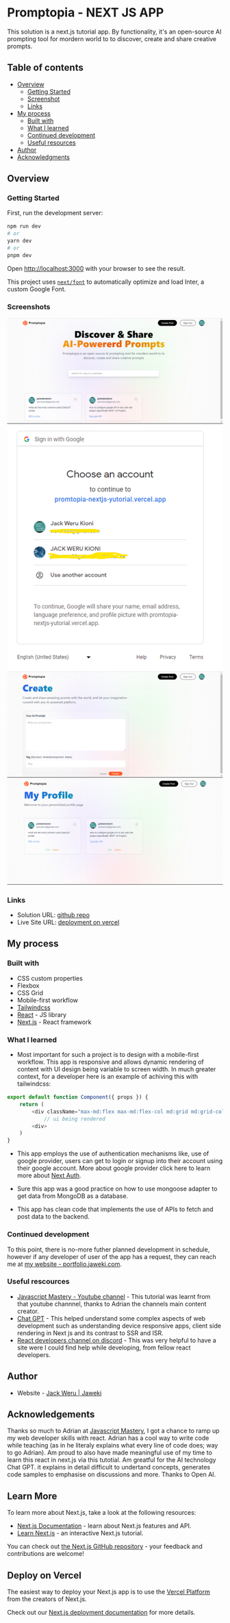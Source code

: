 # Promptopia - NEXT JS APP

This solution is a next.js tutorial app. By functionality, it's an open-source AI prompting tool for mordern world to to discover, create and share creative prompts.

## Table of contents

- [Overview](#overview)
  - [Getting Started](#getting-started)
  - [Screenshot](#screenshot)
  - [Links](#links)
- [My process](#my-process)
  - [Built with](#built-with)
  - [What I learned](#what-i-learned)
  - [Continued development](#continued-development)
  - [Useful resources](#useful-resources)
- [Author](#author)
- [Acknowledgments](#acknowledgments)

## Overview

### Getting Started

First, run the development server:

```bash
npm run dev
# or
yarn dev
# or
pnpm dev
```

Open [http://localhost:3000](http://localhost:3000) with your browser to see the result.

This project uses [`next/font`](https://nextjs.org/docs/basic-features/font-optimization) to automatically optimize and load Inter, a custom Google Font.

### Screenshots

![homepage](./public/screenshots/Screenshot-1.png)
![next auth intergrated with - google provider](./public/screenshots/Screenshot-2.png)
![creating a new prompt](./public/screenshots/Screenshot-3.png)
![viewing profile logs](./public/screenshots/Screenshot-4.png)

### Links

- Solution URL: [github repo](https://github.com/Jaweki/promtopia-nextjs_tutorial)
- Live Site URL: [deployment on vercel](https://promtopia-nextjs-yutorial.vercel.app/)

## My process

### Built with

- CSS custom properties
- Flexbox
- CSS Grid
- Mobile-first workflow
- [Tailwindcss](https://tailwindcss.com/)
- [React](https://reactjs.org/) - JS library
- [Next.js](https://nextjs.org/) - React framework

### What I learned

- Most important for such a project is to design with a mobile-first workflow. This app is responsive and allows dynamic rendering of content with UI design being variable to screen width.
  In much greater context, for a developer here is an example of achiving this with tailwindcss:

```js
export default function Component({ props }) {
    return (
        <div className="max-md:flex max-md:flex-col md:grid md:grid-cols-3 max-md:gap-3 md:gap-6 sm:gap-1">
            // ui being rendered
        <div>
    )
}
```

- This app employs the use of authentication mechanisms like, use of google provider, users can get to login or signup into their account using their google account. More about google provider click here to learn more about [Next Auth](https://next-auth.js.org/providers/google#options).

- Sure this app was a good practice on how to use mongoose adapter to get data from MongoDB as a database.

- This app has clean code that implements the use of APIs to fetch and post data to the backend.

### Continued development

To this point, there is no-more futher planned development in schedule, however if any developer of user of the app has a request, they can reach me at [my website - portfolio.jaweki.com](https://portfolio.jaweki.com).

### Useful rescources

- [Javascript Mastery - Youtube channel](https://jsmastery.pro) - This tutorial was learnt from that youtube channnel, thanks to Adrian the channels main content creator.
- [Chat GPT](https://chat.openai.com) - This helped understand some complex aspects of web development such as understanding device responsive apps, client side rendering in Next js and its contrast to SSR and ISR.
- [React developers channel on discord]() - This was very helpful to have a site were I could find help while developing, from fellow react developers.

## Author

- Website - [Jack Weru | Jaweki](https://portfolio.jaweki.com)

## Acknowledgements

Thanks so much to Adrian at [Javascript Mastery](https://jsmastery.pro), I got a chance to ramp up my web developer skills with react. Adrian has a cool way to write code while teaching (as in he literaly explains what every line of code does; way to go Adrian).
Am proud to also have made meaningful use of my time to learn this react in next.js via this tutotial.
Am greatful for the AI technology Chat GPT. it explains in detail difficult to undertand concepts, generates code samples to emphasise on discussions and more. Thanks to Open AI.

## Learn More

To learn more about Next.js, take a look at the following resources:

- [Next.js Documentation](https://nextjs.org/docs) - learn about Next.js features and API.
- [Learn Next.js](https://nextjs.org/learn) - an interactive Next.js tutorial.

You can check out [the Next.js GitHub repository](https://github.com/vercel/next.js/) - your feedback and contributions are welcome!

## Deploy on Vercel

The easiest way to deploy your Next.js app is to use the [Vercel Platform](https://vercel.com/new?utm_medium=default-template&filter=next.js&utm_source=create-next-app&utm_campaign=create-next-app-readme) from the creators of Next.js.

Check out our [Next.js deployment documentation](https://nextjs.org/docs/deployment) for more details.
